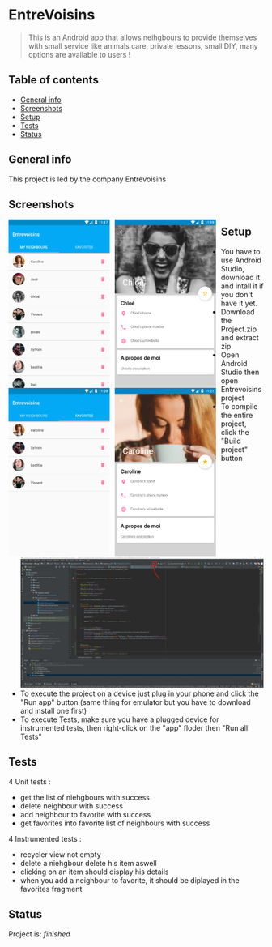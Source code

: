 # EntreVoisins
> This is an Android app that allows neihgbours to provide themselves with small service like animals care, private lessons, small DIY, many options are available to users !

## Table of contents
* [General info](#general-info)
* [Screenshots](#screenshots)
* [Setup](#setup)
* [Tests](#tests)
* [Status](#status)

## General info
This project is led by the company Entrevoisins

## Screenshots
<img src="/img/screenshot_app_1.png"
     style="float: left; margin-right: 10px;"
     width="200"/> <img src="/img/screenshot_app_2.png"
     style="float: left; margin-right: 10px;"
     width="200"/> <img src="/img/screenshot_app_3.png"
     style="float: left; margin-right: 10px;"
     width="200"/> <img src="/img/screenshot_app_4.png"
     style="float: left; margin-right: 10px;"
     width="200"/> 	

## Setup
- You have to use Android Studio, download it and intall it if you don't have it yet.
- Download the Project.zip and extract zip
- Open Android Studio then open Entrevoisins project
- To compile the entire project, click the "Build project" button
![build screen](/img/screenshot_ide_1_LI.jpg "build screenshot")
- To execute the project on a device just plug in your phone and click the "Run app" button
  (same thing for emulator but you have to download and install one first)
- To execute Tests, make sure you have a plugged device for instrumented tests, then right-click on the "app" floder then "Run all Tests"
  

## Tests
4 Unit tests :
- get the list of niehgbours with success
- delete neighbour with success
- add neighbour to favorite with success
- get favorites into favorite list of neighbours with success

4 Instrumented tests :
- recycler view not empty
- delete a niehgbour delete his item aswell
- clicking on an item should display his details
- when you add a neighbour to favorite, it should be diplayed in the favorites fragment

## Status
Project is:  _finished_
